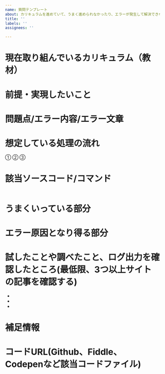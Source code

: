 ```yaml
---
name: 質問テンプレート
about: カリキュラムを進めていて、うまく進められなかったり、エラーが発生して解決できない場合など、質問をこちらで記述いただくようにお願いいたします。
title: ''
labels: ''
assignees: ''

---
```


# 現在取り組んでいるカリキュラム（教材）

# 前提・実現したいこと

# 問題点/エラー内容/エラー文章

# 想定している処理の流れ
①
②
③

# 該当ソースコード/コマンド
```

```

# うまくいっている部分

# エラー原因となり得る部分

# 試したことや調べたこと、ログ出力を確認したところ(最低限、3つ以上サイトの記事を確認する)
- 
- 
- 

# 補足情報

# コードURL(Github、Fiddle、Codepenなど該当コードファイル)